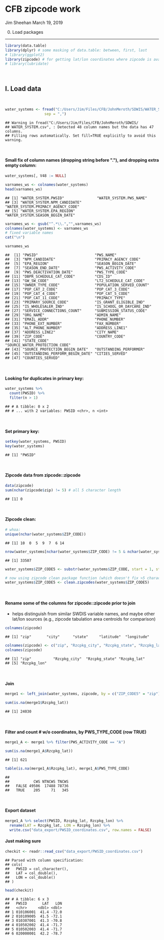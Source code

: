 CFB zipcode work
================
Jim Sheehan
March 19, 2019

0. Load packages
----------------

``` r
library(data.table)
library(dplyr) # some masking of data.table: between, first, last
# library(ggplot2)
library(zipcode) # for getting lat/lon coordinates where zipcode is available
# library(lubridate)
```

<br>

I. Load data
------------

<br>

``` r
water_systems <- fread("C:/Users/Jim/Files/CFB/JohnMeroth/SDWIS/WATER_SYSTEM.csv", 
                  sep = ",")
```

    ## Warning in fread("C:/Users/Jim/Files/CFB/JohnMeroth/SDWIS/
    ## WATER_SYSTEM.csv", : Detected 48 column names but the data has 47 columns.
    ## Filling rows automatically. Set fill=TRUE explicitly to avoid this warning.

<br>

#### Small fix of column names (dropping string before "."), and dropping extra empty column:

``` r
water_systems[, V48 := NULL]

varnames_ws <- colnames(water_systems)
head(varnames_ws)
```

    ## [1] "WATER_SYSTEM.PWSID"               "WATER_SYSTEM.PWS_NAME"           
    ## [3] "WATER_SYSTEM.NPM_CANDIDATE"       "WATER_SYSTEM.PRIMACY_AGENCY_CODE"
    ## [5] "WATER_SYSTEM.EPA_REGION"          "WATER_SYSTEM.SEASON_BEGIN_DATE"

``` r
varnames_ws <- gsub("^.*\\.","",varnames_ws)
colnames(water_systems) <- varnames_ws
# fixed variable names
cat("\n")
```

``` r
varnames_ws
```

    ##  [1] "PWSID"                          "PWS_NAME"                      
    ##  [3] "NPM_CANDIDATE"                  "PRIMACY_AGENCY_CODE"           
    ##  [5] "EPA_REGION"                     "SEASON_BEGIN_DATE"             
    ##  [7] "SEASON_END_DATE"                "PWS_ACTIVITY_CODE"             
    ##  [9] "PWS_DEACTIVATION_DATE"          "PWS_TYPE_CODE"                 
    ## [11] "DBPR_SCHEDULE_CAT_CODE"         "CDS_ID"                        
    ## [13] "GW_SW_CODE"                     "LT2_SCHEDULE_CAT_CODE"         
    ## [15] "OWNER_TYPE_CODE"                "POPULATION_SERVED_COUNT"       
    ## [17] "POP_CAT_2_CODE"                 "POP_CAT_3_CODE"                
    ## [19] "POP_CAT_4_CODE"                 "POP_CAT_5_CODE"                
    ## [21] "POP_CAT_11_CODE"                "PRIMACY_TYPE"                  
    ## [23] "PRIMARY_SOURCE_CODE"            "IS_GRANT_ELIGIBLE_IND"         
    ## [25] "IS_WHOLESALER_IND"              "IS_SCHOOL_OR_DAYCARE_IND"      
    ## [27] "SERVICE_CONNECTIONS_COUNT"      "SUBMISSION_STATUS_CODE"        
    ## [29] "ORG_NAME"                       "ADMIN_NAME"                    
    ## [31] "EMAIL_ADDR"                     "PHONE_NUMBER"                  
    ## [33] "PHONE_EXT_NUMBER"               "FAX_NUMBER"                    
    ## [35] "ALT_PHONE_NUMBER"               "ADDRESS_LINE1"                 
    ## [37] "ADDRESS_LINE2"                  "CITY_NAME"                     
    ## [39] "ZIP_CODE"                       "COUNTRY_CODE"                  
    ## [41] "STATE_CODE"                     "SOURCE_WATER_PROTECTION_CODE"  
    ## [43] "SOURCE_PROTECTION_BEGIN_DATE"   "OUTSTANDING_PERFORMER"         
    ## [45] "OUTSTANDING_PERFORM_BEGIN_DATE" "CITIES_SERVED"                 
    ## [47] "COUNTIES_SERVED"

<br>

#### Looking for duplicates in primary key:

``` r
water_systems %>% 
  count(PWSID) %>% 
  filter(n > 1)
```

    ## # A tibble: 0 x 2
    ## # ... with 2 variables: PWSID <chr>, n <int>

<br>

#### Set primary key:

``` r
setkey(water_systems, PWSID)
key(water_systems)
```

    ## [1] "PWSID"

<br>

#### Zipcode data from zipcode::zipcode

``` r
data(zipcode)
sum(nchar(zipcode$zip) != 5) # all 5 character length
```

    ## [1] 0

<br>

#### Zipcode clean:

``` r
# whoa:
unique(nchar(water_systems$ZIP_CODE))
```

    ## [1] 10  0  5  9  7  6 14

``` r
nrow(water_systems[nchar(water_systems$ZIP_CODE) != 5 & nchar(water_systems$ZIP_CODE) > 0, ])
```

    ## [1] 33507

``` r
water_systems$ZIP_CODE5 <- substr(water_systems$ZIP_CODE, start = 1, stop = 5) 

# now using zipcode clean package function (which doesn't fix >5 character zips)
water_systems$ZIP_CODE5 <- clean.zipcodes(water_systems$ZIP_CODE5)
```

<br>

#### Rename some of the columns for zipcode::zipcode prior to join

-   helps distinguish from similar SWDIS variable names, and maybe other lat/lon sources (e.g., zipcode tabulation area centroids for comparison)

``` r
colnames(zipcode)
```

    ## [1] "zip"       "city"      "state"     "latitude"  "longitude"

``` r
colnames(zipcode) <- c("zip", "Rzcpkg_city", "Rzcpkg_state", "Rzcpkg_lat", "Rzcpkg_lon")
colnames(zipcode)
```

    ## [1] "zip"          "Rzcpkg_city"  "Rzcpkg_state" "Rzcpkg_lat"  
    ## [5] "Rzcpkg_lon"

<br>

#### Join

``` r
merge1 <- left_join(water_systems, zipcode, by = c("ZIP_CODE5" = "zip"))

sum(is.na(merge1$Rzcpkg_lat))
```

    ## [1] 24030

<br>

#### Filter and count \# w/o coordinates, by PWS\_TYPE\_CODE (row TRUE)

``` r
merge1_A <- merge1 %>% filter(PWS_ACTIVITY_CODE == "A")

sum(is.na(merge1_A$Rzcpkg_lat))
```

    ## [1] 621

``` r
table(is.na(merge1_A$Rzcpkg_lat), merge1_A$PWS_TYPE_CODE)
```

    ##        
    ##           CWS NTNCWS TNCWS
    ##   FALSE 49506  17488 78736
    ##   TRUE    205     71   345

<br>

#### Export dataset

``` r
merge1_A %>% select(PWSID, Rzcpkg_lat, Rzcpkg_lon) %>% 
  rename(LAT = Rzcpkg_lat, LON = Rzcpkg_lon) %>% 
  write.csv("data_export/PWSID_coordinates.csv", row.names = FALSE)
```

#### Just making sure

``` r
checkit <- readr::read_csv("data_export/PWSID_coordinates.csv")
```

    ## Parsed with column specification:
    ## cols(
    ##   PWSID = col_character(),
    ##   LAT = col_double(),
    ##   LON = col_double()
    ## )

``` r
head(checkit)
```

    ## # A tibble: 6 x 3
    ##   PWSID       LAT   LON
    ##   <chr>     <dbl> <dbl>
    ## 1 010106001  41.4 -72.0
    ## 2 010109005  41.5 -72.1
    ## 3 010307001  41.3 -70.8
    ## 4 010502002  41.4 -71.7
    ## 5 010502003  41.4 -71.7
    ## 6 020000001  42.2 -78.7
